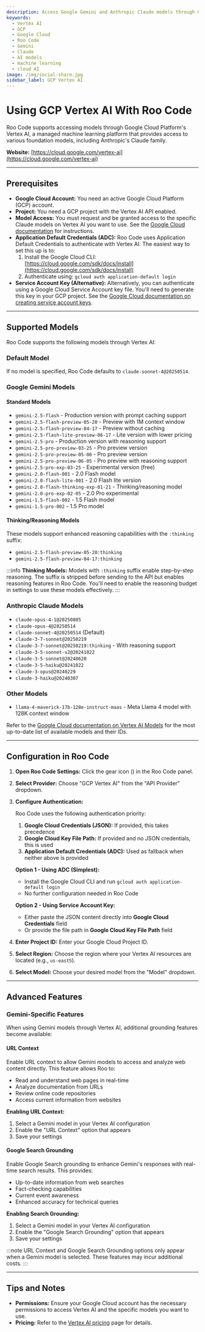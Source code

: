```yaml
---
description: Access Google Gemini and Anthropic Claude models through GCP Vertex AI in Roo Code. Configure authentication and start using enterprise AI.
keywords:
  - Vertex AI
  - GCP
  - Google Cloud
  - Roo Code
  - Gemini
  - Claude
  - AI models
  - machine learning
  - cloud AI
image: /img/social-share.jpg
sidebar_label: GCP Vertex AI
---
```


# Using GCP Vertex AI With Roo Code

Roo Code supports accessing models through Google Cloud Platform's Vertex AI, a managed machine learning platform that provides access to various foundation models, including Anthropic's Claude family.

**Website:** [https://cloud.google.com/vertex-ai](https://cloud.google.com/vertex-ai)

---

## Prerequisites

*   **Google Cloud Account:** You need an active Google Cloud Platform (GCP) account.
*   **Project:** You need a GCP project with the Vertex AI API enabled.
*   **Model Access:** You must request and be granted access to the specific Claude models on Vertex AI you want to use. See the [Google Cloud documentation](https://cloud.google.com/vertex-ai/generative-ai/docs/partner-models/use-claude#before_you_begin) for instructions.
*   **Application Default Credentials (ADC):**  Roo Code uses Application Default Credentials to authenticate with Vertex AI. The easiest way to set this up is to:
    1.  Install the Google Cloud CLI: [https://cloud.google.com/sdk/docs/install](https://cloud.google.com/sdk/docs/install)
    2.  Authenticate using: `gcloud auth application-default login`
*   **Service Account Key (Alternative):** Alternatively, you can authenticate using a Google Cloud Service Account key file. You'll need to generate this key in your GCP project. See the [Google Cloud documentation on creating service account keys](https://cloud.google.com/iam/docs/creating-managing-service-account-keys).

---

## Supported Models

Roo Code supports the following models through Vertex AI:

### Default Model
If no model is specified, Roo Code defaults to `claude-sonnet-4@20250514`.

### Google Gemini Models

#### Standard Models
*   `gemini-2.5-flash` - Production version with prompt caching support
*   `gemini-2.5-flash-preview-05-20` - Preview with 1M context window
*   `gemini-2.5-flash-preview-04-17` - Preview without caching
*   `gemini-2.5-flash-lite-preview-06-17` - Lite version with lower pricing
*   `gemini-2.5-pro` - Production version with reasoning support
*   `gemini-2.5-pro-preview-03-25` - Pro preview version
*   `gemini-2.5-pro-preview-05-06` - Pro preview version
*   `gemini-2.5-pro-preview-06-05` - Pro preview with reasoning support
*   `gemini-2.5-pro-exp-03-25` - Experimental version (free)
*   `gemini-2.0-flash-001` - 2.0 Flash model
*   `gemini-2.0-flash-lite-001` - 2.0 Flash lite version
*   `gemini-2.0-flash-thinking-exp-01-21` - Thinking/reasoning model
*   `gemini-2.0-pro-exp-02-05` - 2.0 Pro experimental
*   `gemini-1.5-flash-002` - 1.5 Flash model
*   `gemini-1.5-pro-002` - 1.5 Pro model

#### Thinking/Reasoning Models
These models support enhanced reasoning capabilities with the `:thinking` suffix:
*   `gemini-2.5-flash-preview-05-20:thinking`
*   `gemini-2.5-flash-preview-04-17:thinking`

:::info
**Thinking Models:** Models with `:thinking` suffix enable step-by-step reasoning. The suffix is stripped before sending to the API but enables reasoning features in Roo Code. You'll need to enable the reasoning budget in settings to use these models effectively.
:::

### Anthropic Claude Models
*   `claude-opus-4-1@20250805`
*   `claude-opus-4@20250514`
*   `claude-sonnet-4@20250514` (Default)
*   `claude-3-7-sonnet@20250219`
*   `claude-3-7-sonnet@20250219:thinking` - With reasoning support
*   `claude-3-5-sonnet-v2@20241022`
*   `claude-3-5-sonnet@20240620`
*   `claude-3-5-haiku@20241022`
*   `claude-3-opus@20240229`
*   `claude-3-haiku@20240307`

### Other Models
*   `llama-4-maverick-17b-128e-instruct-maas` - Meta Llama 4 model with 128K context window

Refer to the [Google Cloud documentation on Vertex AI Models](https://cloud.google.com/vertex-ai/generative-ai/docs/learn/models) for the most up-to-date list of available models and their IDs.

---

## Configuration in Roo Code

1.  **Open Roo Code Settings:** Click the gear icon (<Codicon name="gear" />) in the Roo Code panel.
2.  **Select Provider:** Choose "GCP Vertex AI" from the "API Provider" dropdown.
3.  **Configure Authentication:**
    
    Roo Code uses the following authentication priority:
    1. **Google Cloud Credentials (JSON):** If provided, this takes precedence
    2. **Google Cloud Key File Path:** If provided and no JSON credentials, this is used
    3. **Application Default Credentials (ADC):** Used as fallback when neither above is provided
    
    **Option 1 - Using ADC (Simplest):**
    *   Install the Google Cloud CLI and run `gcloud auth application-default login`
    *   No further configuration needed in Roo Code
    
    **Option 2 - Using Service Account Key:**
    *   Either paste the JSON content directly into **Google Cloud Credentials** field
    *   Or provide the file path in **Google Cloud Key File Path** field

4.  **Enter Project ID:** Enter your Google Cloud Project ID.
5.  **Select Region:** Choose the region where your Vertex AI resources are located (e.g., `us-east5`).
6.  **Select Model:** Choose your desired model from the "Model" dropdown.

---

## Advanced Features

### Gemini-Specific Features

When using Gemini models through Vertex AI, additional grounding features become available:

#### URL Context

Enable URL context to allow Gemini models to access and analyze web content directly. This feature allows Roo to:

- Read and understand web pages in real-time
- Analyze documentation from URLs
- Review online code repositories
- Access current information from websites

**Enabling URL Context:**
1. Select a Gemini model in your Vertex AI configuration
2. Enable the "URL Context" option that appears
3. Save your settings

#### Google Search Grounding

Enable Google Search grounding to enhance Gemini's responses with real-time search results. This provides:

- Up-to-date information from web searches
- Fact-checking capabilities
- Current event awareness
- Enhanced accuracy for technical queries

**Enabling Search Grounding:**
1. Select a Gemini model in your Vertex AI configuration
2. Enable the "Google Search Grounding" option that appears
3. Save your settings

:::note
URL Context and Google Search Grounding options only appear when a Gemini model is selected. These features may incur additional costs.
:::

---

## Tips and Notes

*   **Permissions:** Ensure your Google Cloud account has the necessary permissions to access Vertex AI and the specific models you want to use.
*   **Pricing:** Refer to the [Vertex AI pricing](https://cloud.google.com/vertex-ai/pricing) page for details. 